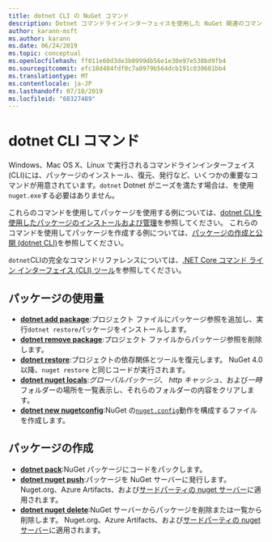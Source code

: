 ```yaml
---
title: dotnet CLI の NuGet コマンド
description: Dotnet コマンドラインインターフェイスを使用した NuGet 関連のコマンドの短いリファレンスです。
author: karann-msft
ms.author: karann
ms.date: 06/24/2019
ms.topic: conceptual
ms.openlocfilehash: ff011e60d3de3b0999db56e1e30e97e538bd9fb4
ms.sourcegitcommit: efc18d484fdf0c7a8979b564dcb191c030601bb4
ms.translationtype: MT
ms.contentlocale: ja-JP
ms.lasthandoff: 07/18/2019
ms.locfileid: "68327489"
---
```

# <a name="dotnet-cli-commands"></a>dotnet CLI コマンド

Windows、Mac OS X、Linux で実行されるコマンドラインインターフェイス(CLI)には、パッケージのインストール、復元、発行など、いくつかの重要なコマンドが用意されています。`dotnet` Dotnet がニーズを満たす場合は、を使用`nuget.exe`する必要はありません。

これらのコマンドを使用してパッケージを使用する例については、[dotnet CLIを使用したパッケージのインストールおよび管理](../consume-packages/install-use-packages-dotnet-cli.md)を参照してください。 これらのコマンドを使用してパッケージを作成する例については、[パッケージの作成と公開 (dotnet CLI)](../quickstart/create-and-publish-a-package-using-the-dotnet-cli.md)を参照してください。

`dotnet`CLIの完全なコマンドリファレンスについては、[.NET Core コマンド ライン インターフェイス (CLI) ツール](/dotnet/core/tools/?tabs=netcore2x)を参照してください。

## <a name="package-consumption"></a>パッケージの使用量

- [**dotnet add package**](/dotnet/core/tools/dotnet-add-package):プロジェクト ファイルにパッケージ参照を追加し、実行`dotnet restore`パッケージをインストールします。
- [**dotnet remove package**](/dotnet/core/tools/dotnet-remove-package):プロジェクト ファイルからパッケージ参照を削除します。
- [**dotnet restore**](/dotnet/core/tools/dotnet-restore?tabs=netcore2x):プロジェクトの依存関係とツールを復元します。 NuGet 4.0 以降、`nuget restore` と同じコードが実行されます。
- [**dotnet nuget locals**](/dotnet/core/tools/dotnet-nuget-locals):*グローバルパッケージ*、 *http キャッシュ*、および*一時*フォルダーの場所を一覧表示し、それらのフォルダーの内容をクリアします。
- [**dotnet new nugetconfig**](/dotnet/core/tools/dotnet-new):NuGet の[`nuget.config`](../reference/nuget-config-file.md)動作を構成するファイルを作成します。

## <a name="package-creation"></a>パッケージの作成

- [**dotnet pack**](/dotnet/core/tools/dotnet-pack?tabs=netcore2x):NuGet パッケージにコードをパックします。
- [**dotnet nuget push**](/dotnet/core/tools/dotnet-nuget-push):パッケージを NuGet サーバーに発行します。 Nuget.org、Azure Artifacts、および[サードパーティの nuget サーバー](../hosting-packages/overview.md)に適用されます。
- [**dotnet nuget delete**](/dotnet/core/tools/dotnet-nuget-delete):NuGet サーバーからパッケージを削除または一覧から削除します。 Nuget.org、Azure Artifacts、および[サードパーティの nuget サーバー](../hosting-packages/overview.md)に適用されます。
